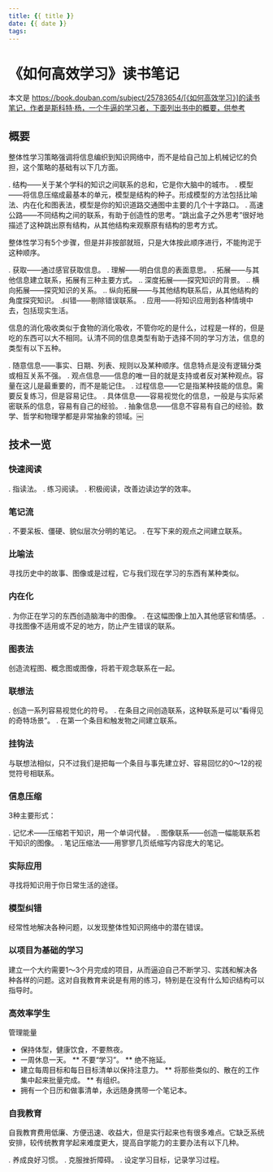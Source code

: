 ```yaml
---
title: {{ title }}
date: {{ date }}
tags:
---
```

# 《如何高效学习》读书笔记


本文是 https://book.douban.com/subject/25783654/[《如何高效学习》]的读书笔记，作者是斯科特·杨，一个牛逼的学习者，下面列出书中的概要，供参考

## 概要

整体性学习策略强调将信息编织到知识网络中，而不是给自己加上机械记忆的负担，这个策略的基础有以下几方面。

. 结构——关于某个学科的知识之间联系的总和，它是你大脑中的城市。
. 模型——将信息压缩成最基本的单元，模型是结构的种子。形成模型的方法包括比喻法、内在化和图表法，模型是你的知识道路交通图中主要的几个十字路口。
. 高速公路——不同结构之间的联系，有助于创造性的思考。“跳出盒子之外思考”很好地描述了这种跳出原有结构，从其他结构来观察原有结构的思考方式。

整体性学习有5个步骤，但是并非按部就班，只是大体按此顺序进行，不能拘泥于这种顺序。

. 获取——通过感官获取信息。
. 理解——明白信息的表面意思。
. 拓展——与其他信息建立联系，拓展有三种主要方式。
.. 深度拓展——探究知识的背景。
.. 横向拓展——探究知识的关系。
.. 纵向拓展——与其他结构联系后，从其他结构的角度探究知识。
.纠错——剔除错误联系。
. 应用——将知识应用到各种情境中去，包括现实生活。

信息的消化吸收类似于食物的消化吸收，不管你吃的是什么，过程是一样的，但是吃的东西可以大不相同。认清不同的信息类型有助于选择不同的学习方法，信息的类型有以下五种。

. 随意信息——事实、日期、列表、规则以及某种顺序。信息特点是没有逻辑分类或相互关系不强。
. 观点信息——信息的唯一目的就是支持或者反对某种观点。容量在这儿是最重要的，而不是能记住。
. 过程信息——它是指某种技能的信息。需要反复练习，但是容易记住。
. 具体信息——容易视觉化的信息，一般是与实际紧密联系的信息，容易有自己的经验。
. 抽象信息——信息不容易有自己的经验。数学、哲学和物理学都是非常抽象的领域。￼

## 技术一览

### 快速阅读
. 指读法。
. 练习阅读。
. 积极阅读，改善边读边学的效率。

### 笔记流
. 不要呆板、僵硬、貌似层次分明的笔记。
. 在写下来的观点之间建立联系。

### 比喻法
寻找历史中的故事、图像或是过程，它与我们现在学习的东西有某种类似。

### 内在化
. 为你正在学习的东西创造脑海中的图像。
. 在这幅图像上加入其他感官和情感。
. 寻找图像不适用或不足的地方，防止产生错误的联系。

### 图表法
创造流程图、概念图或图像，将若干观念联系在一起。

### 联想法
. 创造一系列容易视觉化的符号。
. 在条目之间创造联系，这种联系是可以“看得见的奇特场景”。
. 在第一个条目和触发物之间建立联系。

### 挂钩法
与联想法相似，只不过我们是把每一个条目与事先建立好、容易回忆的0～12的视觉符号相联系。

### 信息压缩
3种主要形式：

. 记忆术——压缩若干知识，用一个单词代替。
. 图像联系——创造一幅能联系若干知识的图像。
. 笔记压缩法——用寥寥几页纸缩写内容庞大的笔记。

### 实际应用
寻找将知识用于你日常生活的途径。

### 模型纠错
经常性地解决各种问题，以发现整体性知识网络中的潜在错误。

### 以项目为基础的学习
建立一个大约需要1～3个月完成的项目，从而逼迫自己不断学习、实践和解决各种各样的问题。这对自我教育来说是有用的练习，特别是在没有什么知识结构可以指导时。

### 高效率学生

管理能量

* 保持体型，健康饮食，不要熬夜。
* 一周休息一天。
** 不要“学习”。
** 绝不拖延。
* 建立每周目标和每日目标清单以保持注意力。
** 将那些类似的、散在的工作集中起来批量完成。
** 有组织。
* 拥有一个日历和做事清单，永远随身携带一个笔记本。

### 自我教育

自我教育费用低廉、方便迅速、收益大，但是实行起来也有很多难点。它缺乏系统安排，较传统教育学起来难度更大，提高自学能力的主要办法有以下几种。

. 养成良好习惯。
. 克服挫折障碍。
. 设定学习目标，记录学习过程。

